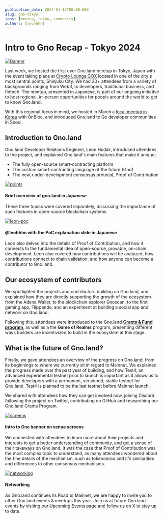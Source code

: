 ```yaml
---
publication_date: 2024-04-15T00:00:00Z
slug: gno-tokyo
tags: [meetup, tokyo, community]
authors: [leohhhn]
---
```

    
# Intro to Gno Recap - Tokyo 2024
[![Banner](https://gnolang.github.io/blog/2024-04-15_gno-tokyo/src/thumbs/banner.png)](https://gnolang.github.io/blog/2024-04-15_gno-tokyo/src/banner.png)

Last week, we hosted the first ever Gno.land meetup in Tokyo, Japan with the
event taking place at [Crypto Lounge GOX](https://cryptoloungegox.com/) 
located in one of the city's most central points, Shinjuku City. We had 20+
attendees from a variety of backgrounds ranging from Web3, to developers, traditional 
business, and fintech. The meetup, presented in Japanese, is part of our ongoing 
initiative to host regional, in-person opportunities for people around the world
to get to know Gno.land.

With this regional focus in mind, we hosted in March a 
[local meetup in Korea](https://medium.com/onbloc/go-to-gno-recap-intro-to-the-gno-stack-with-memeland-284a43d7f620) with
OnBloc, and introduced Gno.land to Go developer communities in Seoul.

## Introduction to Gno.land
Gno.land Developer Relations Engineer, Leon Hudak, introduced attendees to the 
project, and explained Gno.land's main features that make it unique:

- The fully open-source smart-contracting platform
- The custom smart-contracting language of the future (Gno)
- The new, under-development consensus protocol, Proof of Contribution

[![points](https://gnolang.github.io/blog/2024-04-15_gno-tokyo/src/thumbs/three-points.png)](https://gnolang.github.io/blog/2024-04-15_gno-tokyo/src/three-points.png)
#### Brief overview of gno.land in Japanese

These three topics were covered separately, discussing the importance of such
features in open-source blockchain systems.

[![leon-poc](https://gnolang.github.io/blog/2024-04-15_gno-tokyo/src/thumbs/leon-poc.png)](https://gnolang.github.io/blog/2024-04-15_gno-tokyo/src/leon-poc.png)
#### @leohhhn with the PoC explanation slide in Japanese

Leon also delved into the details of Proof of Contribution, and how it connects to the 
fundamental idea of open-source, provable, on-chain development. Leon also
covered how contributions will be analyzed, how contributions connect to chain
validation, and how anyone can become a contributor to Gno.land.

## Our ecosystem of contributors
We spotlighted the projects and contributors building on Gno.land, and explained 
how they are directly supporting the growth of the ecosystem from the Adena Wallet,
to the blockchain explorer Gnoscan, to the first gaming app, Flippando, and an 
experiment at building a social app and network on Gno.land.

Following this, attendees were introduced to the Gno.land 
[**Grants & Fund program**](https://github.com/gnolang/ecosystem-fund-grants),
as well as a the **Game of Realms** program, presenting different ways builders 
are incentivized to build in the ecosystem at this stage.

## What is the future of Gno.land?

Finally, we gave attendees an overview of the progress on Gno.land, from its
beginnings to where we currently sit in regard to Mainnet. We explained the 
progress made over the past year of building, and how Test4, an advanced 
experimental testnet prior to launch is important as it allows us to provide
developers with a permanent, versioned, stable testnet for Gno.land. Test4 is 
planned to be the last testnet before Mainnet launch.

We shared with attendees how they can get involved now, joining Discord, 
following the project on Twitter, contributing on GitHub and researching our 
Gno.land Grants Program.

[![screens](https://gnolang.github.io/blog/2024-04-15_gno-tokyo/src/thumbs/screens.jpg)](https://gnolang.github.io/blog/2024-04-15_gno-tokyo/src/screens.jpg)
#### Intro to Gno banner on venue screens

We connected with attendees to learn more about their projects and interests to
get a better understanding of community, and get a sense of their takeways on
Gno.land. It was the case that Proof of Contribution was the most complex topic
to understand, as many attendees wondered about the fine details of the mechanism,
such as tokenomics and it's similarities and differences to other consensus
mechanisms.

[![networking](https://gnolang.github.io/blog/2024-04-15_gno-tokyo/src/thumbs/networking.png)](https://gnolang.github.io/blog/2024-04-15_gno-tokyo/src/networking.png)
#### Networking

As Gno.land continues its Road to Mainnet, we are happy to invite you to other
Gno.land events & meetups this year. Join us at future Gno.land events by visiting
our [Upcoming Events](https://gno.land/events) page and follow us on
[X](https://twitter.com/_gnoland) to stay up to date.




